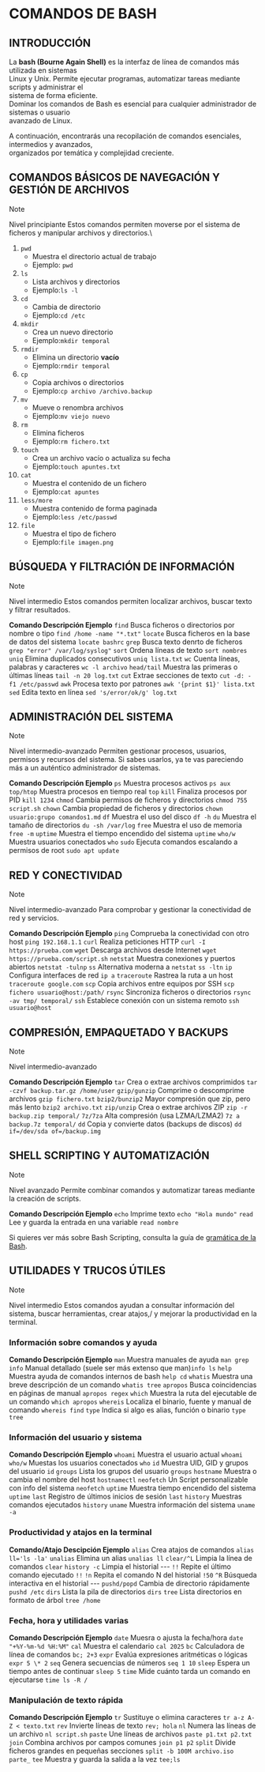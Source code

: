 # COMANDOS DE BASH

## INTRODUCCIÓN

La **bash (Bourne Again Shell)** es la interfaz de línea de comandos más utilizada en sistemas\
Linux y Unix. Permite ejecutar programas, automatizar tareas mediante scripts y administrar el\
sistema de forma eficiente.\
Dominar los comandos de Bash es esencial para cualquier administrador de sistemas o usuario\
avanzado de Linux.

A continuación, encontrarás una recopilación de comandos esenciales, intermedios y avanzados,\
organizados por temática y complejidad creciente.

## COMANDOS BÁSICOS DE NAVEGACIÓN Y GESTIÓN DE ARCHIVOS

> [!NOTE]
> Nivel principiante
> Estos comandos permiten moverse por el sistema de ficheros y manipular archivos y directorios.\

1. ```pwd```
   - Muestra el directorio actual de trabajo
   - Ejemplo: ```pwd```
2. ```ls```
   - Lista archivos y directorios
   - Ejemplo:```ls -l```
3. ```cd```
   - Cambia de directorio
   - Ejemplo:```cd /etc```
4. ```mkdir```
   - Crea un nuevo directorio
   - Ejemplo:```mkdir temporal```
5. ```rmdir```
   - Elimina un directorio **vacío**
   - Ejemplo:```rmdir temporal```
6. ```cp```
   - Copia archivos o directorios
   - Ejemplo:```cp archivo /archivo.backup```
7. ```mv```
   - Mueve o renombra archivos
   - Ejemplo:```mv viejo nuevo```
8. ```rm```
   - Elimina ficheros
   - Ejemplo:```rm fichero.txt```
9. ```touch```
   - Crea un archivo vacío o actualiza su fecha
   - Ejemplo:```touch apuntes.txt```
10. ```cat```
    - Muestra el contenido de un fichero
    - Ejemplo:```cat apuntes```
11. ```less/more```
    - Muestra contenido de forma paginada
    - Ejemplo:```less /etc/passwd```
12. ```file```
    - Muestra el tipo de fichero
    - Ejemplo:```file imagen.png```

## BÚSQUEDA Y FILTRACIÓN DE INFORMACIÓN

> [!NOTE]
> Nivel intermedio
> Estos comandos permiten localizar archivos, buscar texto y filtrar resultados.

**Comando               Descripción                                     Ejemplo**
```find```		Busca ficheros o directorios por nombre o tipo	```find /home -name "*.txt"```
```locate```		Busca ficheros en la base de datos del sistema	```locate bashrc```
```grep```		Busca texto denrto de ficheros			```grep "error" /var/log/syslog"```
```sort```		Ordena líneas de texto				```sort nombres```
```uniq```		Elimina duplicados consecutivos			```uniq lista.txt```
```wc```		Cuenta líneas, palabras y caracteres		```wc -l archivo```
```head/tail```		Muestra las primeras o últimas líneas		```tail -n 20 log.txt```
```cut```		Extrae secciones de texto			```cut -d: -f1 /etc/passwd```
```awk```		Procesa texto por patrones			```awk '{print $1}' lista.txt```
```sed```		Edita texto en línea				```sed 's/error/ok/g' log.txt```

## ADMINISTRACIÓN DEL SISTEMA

> [!NOTE]
> Nivel intermedio-avanzado
> Permiten gestionar procesos, usuarios, permisos y recursos del sistema.
> Si sabes usarlos, ya te vas pareciendo más a un auténtico administrador de sistemas.

**Comando		Descripción					Ejemplo**
```ps```		Muestra procesos activos			```ps aux```
```top/htop```		Muestra procesos en tiempo real			```top```
```kill```		Finaliza procesos por PID			```kill 1234```
```chmod```		Cambia permisos de ficheros y directorios	```chmod 755 script.sh```
```chown```		Cambia propiedad de ficheros y directorios	```chown usuario:grupo comandos1.md```
```df```		Muestra el uso del disco			```df -h```
```du```		Muestra el tamaño de directorios		```du -sh /var/log```
```free```		Muestra el uso de memoria			```free -m```
```uptime```		Muestra el tiempo encendido del sistema		```uptime```
```who/w```		Muestra usuarios conectados			```who```
```sudo```		Ejecuta comandos escalando a permisos de root	```sudo apt update```

## RED Y CONECTIVIDAD

> [!NOTE]
> Nivel intermedio-avanzado
> Para comprobar y gestionar la conectividad de red y servicios.

**Comando		Descripción					Ejemplo**
```ping```		Comprueba la conectividad con otro host		```ping 192.168.1.1```
```curl```		Realiza peticiones HTTP				```curl -I https://prueba.com```
```wget```		Descarga archivos desde Internet		```wget https://prueba.com/script.sh```
```netstat```		Muestra conexiones y puertos abiertos		```netstat -tulnp```
```ss```		Alternativa moderna a ```netstat```		```ss -ltn```
```ip```		Configura interfaces de red			```ip a```
```traceroute```	Rastrea la ruta a un host			```traceroute google.com```
```scp```		Copia archivos entre equipos por SSH		```scp fichero usuario@host:/path/```
```rsync```		Sincroniza ficheros o directorios		```rsync -av tmp/ temporal/```
```ssh```		Establece conexión con un sistema remoto	```ssh usuario@host```

## COMPRESIÓN, EMPAQUETADO Y BACKUPS

> [!NOTE]
> Nivel intermedio-avanzado

**Comando		Descripción					Ejemplo**
```tar```		Crea o extrae archivos comprimidos		```tar -czvf backup.tar.gz /home/user```
```gzip/gunzip```	Comprime o descomprime archivos			```gzip fichero.txt```
```bzip2/bunzip2```	Mayor compresión que zip, pero más lento	```bzip2 archivo.txt```
```zip/unzip```		Crea o extrae archivos ZIP			```zip -r backup.zip temporal/```
```7z/7za```		Alta compresión (usa LZMA/LZMA2)		```7z a backup.7z temporal/```
```dd```		Copia y convierte datos (backups de discos)	```dd if=/dev/sda of=/backup.img```

## SHELL SCRIPTING Y AUTOMATIZACIÓN

> [!NOTE]
> Nivel avanzado
> Permite combinar comandos y automatizar tareas mediante la creación de scripts.

**Comando		Descripción					Ejemplo**
```echo```		Imprime texto					```echo "Hola mundo"```
```read```		Lee y guarda la entrada en una variable		```read nombre```

Si quieres ver más sobre Bash Scripting, consulta la guía de [gramática de la Bash](DOC/gramatica.md).

## UTILIDADES Y TRUCOS ÚTILES

> [!NOTE]
> Nivel intermedio
> Estos comandos ayudan a consultar información del sistema, buscar herramientas, crear atajos,/
> y mejorar la productividad en la terminal.

### Información sobre comandos y ayuda

**Comando		Descripción					Ejemplo**
```man```		Muestra manuales de ayuda			```man grep```
```info```		Manual detallado (suele ser más extenso que man)```info ls```
```help```		Muestra ayuda de comandos internos de bash	```help cd```
```whatis```		Muestra una breve descripción de un comando	```whatis tree```
```apropos```		Busca coincidencias en páginas de manual	```apropos regex```
```which```		Muestra la ruta del ejecutable de un comando	```which apropos```
```whereis```		Localiza el binario, fuente y manual de comando ```whereis find```
```type```		Indica si algo es alias, función o binario	```type tree```

### Información del usuario y sistema

**Comando		Descripción					Ejemplo**
```whoami```		Muestra el usuario actual			```whoami```
```who/w```		Muestas los usuarios conectados			```who```
```id```		Muestra UID, GID y grupos del usuario		```id```
```groups```		Lista los grupos del usuario			```groups```
```hostname```		Muestra o cambia el nombre del host		```hostnamectl```
```neofetch```		Un Script personalizable con info del sistema	```neofetch```
```uptime```		Muestra tiempo encendido del sistema		```uptime```
```last```		Registro de últimos inicios de sesión		```last```
```history```		Muestras comandos ejecutados			```history```
```uname```		Muestra información del sistema			```uname -a```

### Productividad y atajos en la terminal

**Comando/Atajo		Descipción					Ejemplo**
```alias```		Crea atajos de comandos				```alias ll='ls -la'```
```unalias```		Elimina un alias				```unalias ll```
```clear/^L```		Limpia la línea de comandos			```clear```
```history -c```	Limpia el historial				---
```!!```		Repite el último comando ejecutado		```!!```
```!n```		Repita el comando N del historial		```!50```
```^R```		Búsqueda interactiva en el historial		---
```pushd/popd```	Cambia de directorio rápidamente		```pushd /etc```
```dirs```		Lista la pila de directorios			```dirs```
```tree```		Lista directorios en formato de árbol		```tree /home```

### Fecha, hora y utilidades varias

**Comando		Descripción					Ejemplo**
```date```		Muesra o ajusta la fecha/hora			```date "+%Y-%m-%d %H:%M"```
```cal```		Muestra el calendario				```cal 2025```
```bc```		Calculadora de línea de comandos		```bc; 2+3```
```expr```		Evalúa expresiones aritméticas o lógicas	``` expr 5 \* 2```
```seq```		Genera secuencias de números			```seq 1 10```
```sleep```		Espera un tiempo antes de continuar		```sleep 5```
```time```		Mide cuánto tarda un comando en ejecutarse	```time ls -R /```

### Manipulación de texto rápida

**Comando		Descripción					Ejemplo**
```tr```		Sustituye o elimina caracteres			```tr a-z A-Z < texto.txt```
```rev```		Invierte líneas de texto			```rev; hola```
```nl```		Numera las líneas de un archivo			```nl script.sh```
```paste```		Une líneas de archivos				```paste p1.txt p2.txt```
```join```		Combina archivos por campos comunes		```join p1 p2```
```split```		Divide ficheros grandes en pequeñas secciones	```split -b 100M archivo.iso parte_```
```tee```		Muestra y guarda la salida a la vez		```tee;ls```

